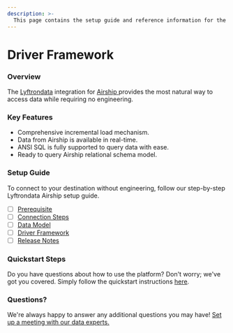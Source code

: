 ```yaml
---
description: >-
  This page contains the setup guide and reference information for the Airship source connector.
---
```


# Driver Framework

### Overview

The [Lyftrondata](https://www.lyftrondata.com/) integration for [Airship](https://www.lyftrondata.com/integration/airship/)[ ](https://www.lyftrondata.com/integration/airship/)provides the most natural way to access data while requiring no engineering.

### Key Features

* Comprehensive incremental load mechanism.
* Data from Airship is available in real-time.&#x20;
* ANSI SQL is fully supported to query data with ease.
* Ready to query Airship relational schema model.

### Setup Guide

To connect to your destination without engineering, follow our step-by-step Lyftrondata Airship setup guide.

* [ ] [Prerequisite](../../marketing-analytics/airship/prerequisite.md)
* [ ] [Connection Steps](../../marketing-analytics/airship/connection-steps.md)
* [ ] [Data Model](../../marketing-analytics/airship/data-model/)
* [ ] [Driver Framework](../../marketing-analytics/airship/driver-framework/)
* [ ] [Release Notes](../../marketing-analytics/airship/release-notes.md)

### Quickstart Steps

Do you have questions about how to use the platform? Don't worry; we've got you covered. Simply follow the quickstart instructions [here](../../../quickstart-steps.md).

### Questions? <a href="#questions" id="questions"></a>

We're always happy to answer any additional questions you may have! [Set up a meeting with our data experts.](https://www.lyftrondata.com/book-a-meeting/)


